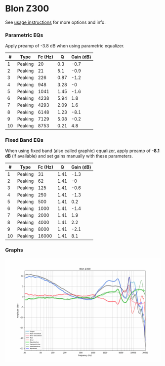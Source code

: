 # Blon Z300
See [usage instructions](https://github.com/jaakkopasanen/AutoEq#usage) for more options and info.

### Parametric EQs
Apply preamp of -3.8 dB when using parametric equalizer.

|   # | Type    |   Fc (Hz) |    Q |   Gain (dB) |
|-----|---------|-----------|------|-------------|
|   1 | Peaking |        20 | 0.3  |        -0.7 |
|   2 | Peaking |        21 | 5.1  |        -0.9 |
|   3 | Peaking |       226 | 0.87 |        -1.2 |
|   4 | Peaking |       948 | 3.28 |        -0   |
|   5 | Peaking |      1041 | 1.45 |        -1.6 |
|   6 | Peaking |      4238 | 5.94 |         1.8 |
|   7 | Peaking |      4293 | 2.09 |         1.6 |
|   8 | Peaking |      6148 | 1.23 |        -8.1 |
|   9 | Peaking |      7129 | 5.08 |        -0.2 |
|  10 | Peaking |      8753 | 0.21 |         4.8 |

### Fixed Band EQs
When using fixed band (also called graphic) equalizer, apply preamp of **-8.1 dB** (if available) and set gains manually with these parameters.

|   # | Type    |   Fc (Hz) |    Q |   Gain (dB) |
|-----|---------|-----------|------|-------------|
|   1 | Peaking |        31 | 1.41 |        -1.3 |
|   2 | Peaking |        62 | 1.41 |        -0   |
|   3 | Peaking |       125 | 1.41 |        -0.6 |
|   4 | Peaking |       250 | 1.41 |        -1.3 |
|   5 | Peaking |       500 | 1.41 |         0.2 |
|   6 | Peaking |      1000 | 1.41 |        -1.4 |
|   7 | Peaking |      2000 | 1.41 |         1.9 |
|   8 | Peaking |      4000 | 1.41 |         2.2 |
|   9 | Peaking |      8000 | 1.41 |        -2.1 |
|  10 | Peaking |     16000 | 1.41 |         8.1 |

### Graphs
![](./Blon%20Z300.png)
